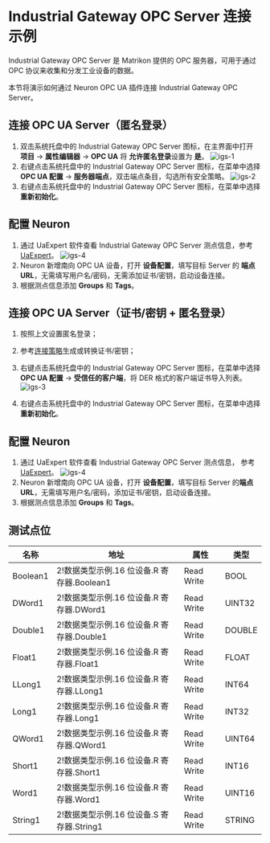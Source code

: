 # Industrial Gateway OPC Server 连接示例

Industrial Gateway OPC Server 是 Matrikon 提供的 OPC 服务器，可用于通过 OPC 协议来收集和分发工业设备的数据。

本节将演示如何通过 Neuron OPC UA 插件连接 Industrial Gateway OPC Server。

## 连接 OPC UA Server（匿名登录）

1. 双击系统托盘中的 Industrial Gateway OPC Server 图标，在主界面中打开 **项目** -> **属性编辑器** -> **OPC UA** 将 **允许匿名登录**设置为 **是**。
    ![igs-1](./assets/igs-1.jpg)
2. 右键点击系统托盘中的 Industrial Gateway OPC Server 图标，在菜单中选择 **OPC UA 配置** -> **服务器端点**，双击端点条目，勾选所有安全策略。
    ![igs-2](./assets/igs-2.jpg)
3. 右键点击系统托盘中的 Industrial Gateway OPC Server 图标，在菜单中选择 **重新初始化**。

## 配置 Neuron

1. 通过 UaExpert 软件查看 Industrial Gateway OPC Server 测点信息，参考 [UaExpert](./uaexpert.md)。
   ![igs-4](./assets/igs-4.jpg)
2. Neuron 新增南向 OPC UA 设备，打开 **设备配置**，填写目标 Server 的 **端点 URL**，无需填写用户名/密码，无需添加证书/密钥，启动设备连接。
3. 根据测点信息添加 **Groups** 和 **Tags**。

## 连接 OPC UA Server（证书/密钥 + 匿名登录）

1. 按照上文设置匿名登录；

2. 参考[连接策略](./policy.md)生成或转换证书/密钥；

3. 右键点击系统托盘中的 Industrial Gateway OPC Server 图标，在菜单中选择 **OPC UA 配置** -> **受信任的客户端**，将 DER 格式的客户端证书导入列表。
   ![igs-3](./assets/igs-3.jpg)

4. 右键点击系统托盘中的 Industrial Gateway OPC Server 图标，在菜单中选择 **重新初始化**。

## 配置 Neuron

1. 通过 UaExpert 软件查看 Industrial Gateway OPC Server 测点信息， 参考 [UaExpert](./uaexpert.md)。
   ![igs-4](./assets/igs-4.jpg)
2. Neuron 新增南向 OPC UA 设备，打开 **设备配置**，填写目标 Server 的**端点 URL**，无需填写用户名/密码，添加证书/密钥，启动设备连接。
3. 根据测点信息添加 **Groups** 和 **Tags**。

## 测试点位

| 名称     | 地址                                       | 属性       | 类型   |
| -------- | ------------------------------------------ | ---------- | ------ |
| Boolean1 | 2!数据类型示例.16 位设备.R 寄存器.Boolean1 | Read Write | BOOL   |
| DWord1   | 2!数据类型示例.16 位设备.R 寄存器.DWord1   | Read Write | UINT32 |
| Double1  | 2!数据类型示例.16 位设备.R 寄存器.Double1  | Read Write | DOUBLE |
| Float1   | 2!数据类型示例.16 位设备.R 寄存器.Float1   | Read Write | FLOAT  |
| LLong1   | 2!数据类型示例.16 位设备.R 寄存器.LLong1   | Read Write | INT64  |
| Long1    | 2!数据类型示例.16 位设备.R 寄存器.Long1    | Read Write | INT32  |
| QWord1   | 2!数据类型示例.16 位设备.R 寄存器.QWord1   | Read Write | UINT64 |
| Short1   | 2!数据类型示例.16 位设备.R 寄存器.Short1   | Read Write | INT16  |
| Word1    | 2!数据类型示例.16 位设备.R 寄存器.Word1    | Read Write | UINT16 |
| String1  | 2!数据类型示例.16 位设备.S 寄存器.String1  | Read Write | STRING |

